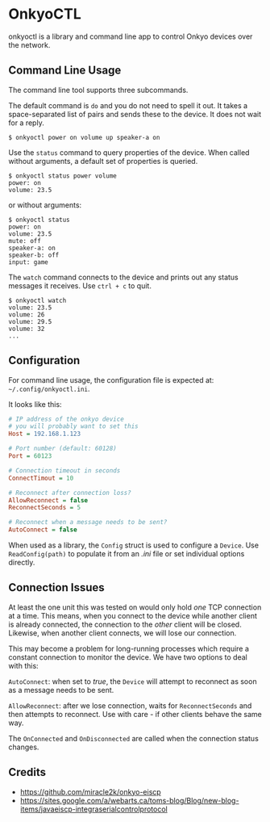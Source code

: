 # OnkyoCTL
onkyoctl is a library and command line app to control Onkyo devices over
the network.

## Command Line Usage
The command line tool supports three subcommands.

The default command is `do` and you do not need to spell it out.
It takes a space-separated list of <command> <param> pairs and sends these
to the device. It does not wait for a reply.
```
$ onkyoctl power on volume up speaker-a on
````

Use the `status` command to query properties of the device.
When called without arguments, a default set of properties is queried.
```
$ onkyoctl status power volume
power: on
volume: 23.5
```
or without arguments:
```
$ onkyoctl status
power: on
volume: 23.5
mute: off
speaker-a: on
speaker-b: off
input: game
```

The `watch` command connects to the device and prints out any status messages
it receives. Use `ctrl + c` to quit.
```
$ onkyoctl watch
volume: 23.5
volume: 26
volume: 29.5
volume: 32
...
```

## Configuration
For command line usage, the configuration file is expected at:
`~/.config/onkyoctl.ini`.

It looks like this:
```ini
# IP address of the onkyo device
# you will probably want to set this
Host = 192.168.1.123

# Port number (default: 60128)
Port = 60123

# Connection timeout in seconds
ConnectTimout = 10

# Reconnect after connection loss?
AllowReconnect = false
ReconnectSeconds = 5

# Reconnect when a message needs to be sent?
AutoConnect = false
```

When used as a library, the `Config` struct is used to configure a `Device`.
Use `ReadConfig(path)` to populate it from an *.ini* file or set individual
options directly.

## Connection Issues
At least the one unit this was tested on would only hold *one* TCP connection
at a time. This means, when you connect to the device while another client is
already connected, the connection to the *other* client will be closed.
Likewise, when another client connects, we will lose our connection.

This may become a problem for long-running processes which require a constant
connection to monitor the device.
We have two options to deal with this:

`AutoConnect`: when set to *true*, the `Device` will attempt to reconnect
as soon as a message needs to be sent.

`AllowReconnect`: after we lose connection, waits for `ReconnectSeconds` and
then attempts to reconnect.
Use with care - if other clients behave the same way.

The `OnConnected` and `OnDisconnected` are called when the connection status
changes.

## Credits
- https://github.com/miracle2k/onkyo-eiscp
- https://sites.google.com/a/webarts.ca/toms-blog/Blog/new-blog-items/javaeiscp-integraserialcontrolprotocol
